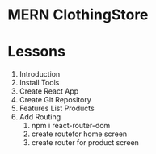 # MERN ClothingStore

# Lessons

1. Introduction
2. Install Tools
3. Create React App
4. Create Git Repository
5. Features List Products
6. Add Routing
   1. npm i react-router-dom
   2. create routefor home screen
   3. create router for product screen
